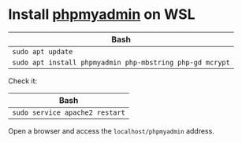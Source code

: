 # Install [phpmyadmin](https://www.phpmyadmin.net/) on WSL

| Bash |
| ---- |
| `sudo apt update` |
| `sudo apt install phpmyadmin php-mbstring php-gd mcrypt` |

Check it:

| Bash |
| ---- |
| `sudo service apache2 restart` |

Open a browser and access the `localhost/phpmyadmin` address.
